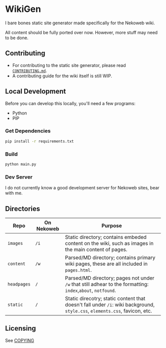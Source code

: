 # WikiGen

I bare bones static site generator made specifically for the Nekoweb wiki.

All content should be fully ported over now. However, more stuff may need to be
done.

## Contributing

* For contributing to the static site generator, please read [`CONTRIBUTING.md`](CONTRIBUTING.md).
* A contributing guide for the wiki itself is still WIP.

## Local Development

Before you can develop this locally, you'll need a few programs:

* Python
* PIP

### Get Dependencies

```bash
pip install -r requirements.txt
```

### Build

```bash
python main.py
```

### Dev Server

I do not currently know a good development server for Nekoweb sites,
bear with me.

## Directories

<!-- This table is a complete formatting nightmare lol -->

| Repo        | On Nekoweb | Purpose                                                                                   |
|-------------|------------|-------------------------------------------------------------------------------------------|
| `images`    | `/i`       | Static directory; contains embeded content on the wiki, such as images in the main content of pages.|
| `content`   | `/w`       | Parsed/MD directory; contains primary wiki pages, these are all included in `pages.html`. |
| `headpages` | `/`        | Parsed/MD directory; pages not under `/w` that still adhear to the formatting: `index`,`about`, `notfound`.|
| `static`    | `/`        | Static direcotry; static content that doesn't fall under `/i`: wiki background, `style.css`, `elements.css`, favicon, etc. |

## Licensing

See [COPYING](COPYING.md)
